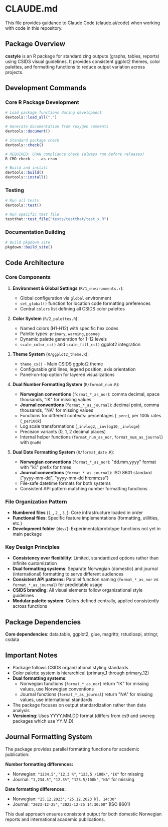 # CLAUDE.md

This file provides guidance to Claude Code (claude.ai/code) when working with code in this repository.

## Package Overview

**csstyle** is an R package for standardizing outputs (graphs, tables, reports) using CSIDS visual guidelines. It provides consistent ggplot2 themes, color palettes, and formatting functions to reduce output variation across projects.

## Development Commands

### Core R Package Development
```r
# Load package functions during development
devtools::load_all(".")

# Generate documentation from roxygen comments
devtools::document()

# Standard package check
devtools::check()

# REQUIRED: CRAN compliance check (always run before releases)
R CMD check . --as-cran

# Build and install
devtools::build()
devtools::install()
```

### Testing
```r
# Run all tests
devtools::test()

# Run specific test file
testthat::test_file("tests/testthat/test_x.R")
```

### Documentation Building
```r
# Build pkgdown site
pkgdown::build_site()
```

## Code Architecture

### Core Components

1. **Environment & Global Settings** (`R/1_environments.r`):
   - Global configuration via `global` environment
   - `set_global()` function for location code formatting preferences
   - Central `colors` list defining all CSIDS color palettes

2. **Color System** (`R/2_palettes.R`):
   - Named colors (H1-H12) with specific hex codes
   - Palette types: `primary`, `warning`, `posneg`
   - Dynamic palette generation for 1-12 levels
   - `scale_color_cs()` and `scale_fill_cs()` ggplot2 integration

3. **Theme System** (`R/ggplot2_theme.R`):
   - `theme_cs()` - Main CSIDS ggplot2 theme
   - Configurable grid lines, legend position, axis orientation
   - Panel-on-top option for layered visualizations

4. **Dual Number Formatting System** (`R/format_num.R`):
   - **Norwegian conventions** (`format_*_as_nor`): comma decimal, space thousands, "IK" for missing values
   - **Journal conventions** (`format_*_as_journal`): decimal point, comma thousands, "NA" for missing values  
   - Functions for different contexts: percentages (`_perc`), per 100k rates (`_per100k`)
   - Log scale transformations (`_invlog2`, `_invlog10`, `_invloge`)
   - Precision variants (0, 1, 2 decimal places)
   - Internal helper functions (`format_num_as_nor`, `format_num_as_journal`) with `@noRd`

5. **Dual Date Formatting System** (`R/format_date.R`):
   - **Norwegian conventions** (`format_*_as_nor`): "dd.mm.yyyy" format with "kl." prefix for times
   - **Journal conventions** (`format_*_as_journal`): ISO 8601 standard ("yyyy-mm-dd", "yyyy-mm-dd hh:mm:ss")
   - File-safe datetime formats for both systems
   - Consistent API pattern matching number formatting functions

### File Organization Pattern

- **Numbered files** (`1_`, `2_`, `3_`): Core infrastructure loaded in order
- **Functional files**: Specific feature implementations (formatting, utilities, etc.)
- **Development folder** (`dev/`): Experimental/prototype functions not yet in main package

### Key Design Principles

- **Consistency over flexibility**: Limited, standardized options rather than infinite customization
- **Dual formatting systems**: Separate Norwegian (domestic) and journal (international) formatting to serve different audiences
- **Consistent API patterns**: Parallel function naming (`format_*_as_nor` vs `format_*_as_journal`) for predictable usage
- **CSIDS branding**: All visual elements follow organizational style guidelines
- **Modular palette system**: Colors defined centrally, applied consistently across functions

## Package Dependencies

**Core dependencies**: data.table, ggplot2, glue, magrittr, rstudioapi, stringr, csdata

## Important Notes

- Package follows CSIDS organizational styling standards
- Color palette system is hierarchical (primary_1 through primary_12)  
- **Dual formatting systems**: 
  - Norwegian functions (`format_*_as_nor`) return "IK" for missing values, use Norwegian conventions
  - Journal functions (`format_*_as_journal`) return "NA" for missing values, use international standards
- The package focuses on output standardization rather than data analysis
- **Versioning**: Uses YYYY.MM.DD format (differs from cs9 and swereg packages which use YY.M.D)

## Journal Formatting System

The package provides parallel formatting functions for academic publication:

**Number formatting differences:**
- Norwegian: `"1234,5"`, `"12,3 %"`, `"123,5 /100k"`, `"IK"` for missing
- Journal: `"1,234.5"`, `"12.3%"`, `"123.5/100k"`, `"NA"` for missing

**Date formatting differences:**  
- Norwegian: `"25.12.2023"`, `"25.12.2023 kl. 14:30"`
- Journal: `"2023-12-25"`, `"2023-12-25 14:30:00"` (ISO 8601)

This dual approach ensures consistent output for both domestic Norwegian reports and international academic publications.